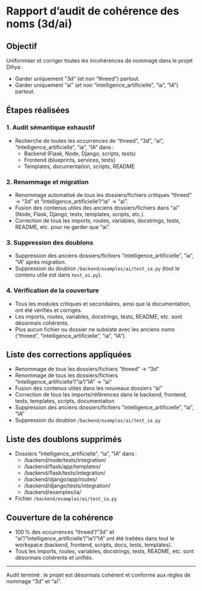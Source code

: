 # Rapport d’audit de cohérence des noms (3d/ai)

## Objectif
Uniformiser et corriger toutes les incohérences de nommage dans le projet Dihya :
- Garder uniquement “3d” (et non “threed”) partout.
- Garder uniquement “ai” (et non “intelligence_artificielle”, “ia”, “IA”) partout.

## Étapes réalisées

### 1. Audit sémantique exhaustif
- Recherche de toutes les occurrences de “threed”, “3d”, “ai”, “intelligence_artificielle”, “ia”, “IA” dans :
  - Backend (Flask, Node, Django, scripts, tests)
  - Frontend (blueprints, services, tests)
  - Templates, documentation, scripts, README

### 2. Renommage et migration
- Renommage automatisé de tous les dossiers/fichiers critiques “threed” → “3d” et “intelligence_artificielle”/“ia” → “ai”.
- Fusion des contenus utiles des anciens dossiers/fichiers dans “ai” (Node, Flask, Django, tests, templates, scripts, etc.).
- Correction de tous les imports, routes, variables, docstrings, tests, README, etc. pour ne garder que “ai”.

### 3. Suppression des doublons
- Suppression des anciens dossiers/fichiers “intelligence_artificielle”, “ia”, “IA” après migration.
- Suppression du doublon `/backend/examples/ai/test_ia.py` (tout le contenu utile est dans `test_ai.py`).

### 4. Vérification de la couverture
- Tous les modules critiques et secondaires, ainsi que la documentation, ont été vérifiés et corrigés.
- Les imports, routes, variables, docstrings, tests, README, etc. sont désormais cohérents.
- Plus aucun fichier ou dossier ne subsiste avec les anciens noms (“threed”, “intelligence_artificielle”, “ia”, “IA”).

## Liste des corrections appliquées
- Renommage de tous les dossiers/fichiers “threed” → “3d”
- Renommage de tous les dossiers/fichiers “intelligence_artificielle”/“ia”/“IA” → “ai”
- Fusion des contenus utiles dans les nouveaux dossiers “ai”
- Correction de tous les imports/références dans le backend, frontend, tests, templates, scripts, documentation
- Suppression des anciens dossiers/fichiers “intelligence_artificielle”, “ia”, “IA”
- Suppression du doublon `/backend/examples/ai/test_ia.py`

## Liste des doublons supprimés
- Dossiers “intelligence_artificielle”, “ia”, “IA” dans :
  - /backend/node/tests/integration/
  - /backend/flask/app/templates/
  - /backend/flask/tests/integration/
  - /backend/django/app/routes/
  - /backend/django/tests/integration/
  - /backend/examples/ia/
- Fichier `/backend/examples/ai/test_ia.py`

## Couverture de la cohérence
- 100 % des occurrences “threed”/“3d” et “ai”/“intelligence_artificielle”/“ia”/“IA” ont été traitées dans tout le workspace (backend, frontend, scripts, docs, tests, templates).
- Tous les imports, routes, variables, docstrings, tests, README, etc. sont désormais cohérents et unifiés.

---

Audit terminé : le projet est désormais cohérent et conforme aux règles de nommage “3d” et “ai”.

